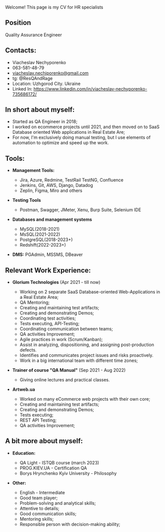 Welcome! This page is my CV for HR specialists

## Position
Quality Assurance Engineer


## Contacts:
* Viacheslav Nechyporenko
* 063-581-48-79
* viacheslav.nechiporenko@gmail.com
* tg: @ResQAndRage
* Location: Uzhgorod City. Ukraine
* Linked In: https://www.linkedin.com/in/viacheslav-nechyporenko-735686172/

## In short about myself:

* Started as QA Engineer in 2018;
* I worked on ecommerce projects until 2021, and then moved on to SaaS Database oriented Web applications in Real Estate Are; 
* For now, I'm exclusively doing manual testing, but I use elements of automation to optimize and speed up the work.

## Tools:

* **Management Tools:**
  * Jira, Azure, Redmine, TestRail TestNG, Confluence
  * Jenkins, Git, AWS, Django, Datadog
  * Zeplin, Figma, Miro and others  
  
  
* **Testing Tools**
  * Postman, Swagger, JMeter, Xenu, Burp Suite, Selenium IDE  
  
  
* **Databases and management systems**
  * MySQL(2018-2021)
  * MsSQL(2021-2022)
  * PostgreSQL(2018-2023+)
  * Redshift(2022-2023+)  
  
  
* **DMS:** PGAdmin, MSSMS, DBeaver  


## Relevant Work Experience:

* **Glorium Technologies** (Apr 2021 - till now) 
  * Working on 2 separate SaaS Database-oriented Web-Applications in a Real Estate Area;
  * QA Mentoring; 
  * Creating and maintaining test artifacts;
  * Creating and demonstrating Demos;
  * Coordinating test activities; 
  * Tests executing, API-Testing; 
  * Coordinating communication between teams;
  * QA activities Improvement;
  * Agile practices in work (Scrum/Kanban);
  * Assist in analyzing, dispositioning, and assigning post-production defects.
  * Identifies and communicates project issues and risks proactively.
  * Work in a big international team with different time zones;  
  
  
* **Trainer of course "QA Manual"** (Sep 2021 - Aug 2022)
  * Giving online lectures and practical classes.  
  
  
* **Artweb.ua**
  * Worked on many eCommerce web projects with their own core; 
  * Creating and maintaining test artifacts;
  * Creating and demonstrating Demos;
  * Tests executing;
  * REST API Testing;
  * QA activities Improvement;  


## A bit more about myself:


* **Education:**
  * QA Light - ISTQB course (march 2023)
  * PROG.KIEV.UA - Certification QA
  * Borys Hrynchenko Kyiv University - Philosophy  


* **Other:**
  * English - Intermediate
  * Good team player;
  * Problem-solving and analytical skills;  
  * Attentive to details;
  * Good communication skills;
  * Mentoring skills;
  * Responsible person with decision-making ability;











